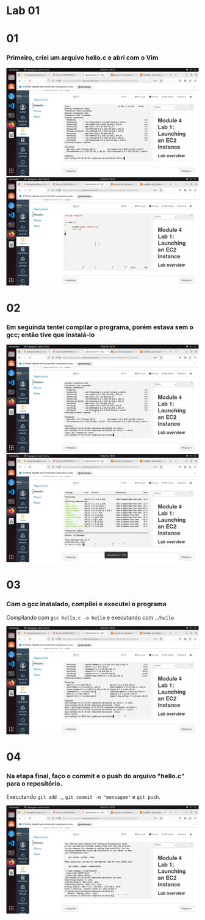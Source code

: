 # Lab 01

# 01
### Primeiro, criei um arquivo hello.c e abri com o Vim

![Realizando o comando `vim hello.c` no terminal do AWS](01.png)
![Escrevendo o programa que exibe "Hello, World!" no terminal](02.png)

# 02
### Em seguinda tentei compilar o programa, porém estava sem o gcc; então tive que instalá-lo

![Tentando compilar e recebendo um aviso de que o gcc não está instalado](03.png)
![Instalando o gcc](04.png)

# 03
### Com o gcc instalado, compilei e executei o programa
Compilando com `gcc hello.c -o hello` e executando com `./hello`

![Compilando com `gcc hello.c -o hello` e executando com `./hello`](05.png)

# 04
### Na etapa final, faço o commit e o push do arquivo "hello.c" para o repositório.
Executando `git add .`, `git commit -m "mensagem"` e `git push`.

![Executando `git add .`, `git commit -m "mensagem"` e `git push`.](06.png)
